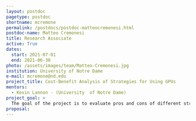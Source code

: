 ```yaml
---
layout: postdoc
pagetype: postdoc
shortname: mcremone
permalink: /postdocs/postdoc-matteocremonesi.html
postdoc-name: Matteo Cremonesi
title: Research Associate
active: True
dates:
  start: 2021-07-01
  end: 2021-06-30
photo: /assets/images/team/Matteo-Cremonesi.jpg
institution: University of Notre Dame
e-mail: mcremone@nd.edu
project_title: Cost-Benefit Analysis of Strategies for Using GPUs
mentors:
  - Kevin Lannon - (University	of Notre Dame)
project_goal: >
  The goal of the project is to evaluate pros and cons of different strategies for using hardware accelerators, more specifically GPUs, to address the computing challenges of the HL-LHC.
proposal:
---
```

